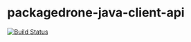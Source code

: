 # packagedrone-java-client-api

[![Build Status](http://jenkins.shahriar.io/buildStatus/icon?job=packagedrone-java-client-api)](http://jenkins.shahriar.io/job/packagedrone-java-client-api)
